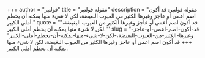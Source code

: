+++
author = "فولتير"
title = "مقولة فولتير"
description = "مقولة فولتير: قد أكون اصم اعمى أو عاجز وغيرها الكثير من العيوب البغيضة، لكن لا شيء منها يمكنه أن يحطم أملي الكبير."
quote = '''قد أكون اصم اعمى أو عاجز وغيرها الكثير من العيوب البغيضة، لكن لا شيء منها يمكنه أن يحطم أملي الكبير.'''
slug = "قد-أكون-اصم-اعمى-أو-عاجز-وغيرها-الكثير-من-العيوب-البغيضة،-لكن-لا-شيء-منها-يمكنه-أن-يحطم-أملي-الكبير"
+++
قد أكون اصم اعمى أو عاجز وغيرها الكثير من العيوب البغيضة، لكن لا شيء منها يمكنه أن يحطم أملي الكبير.
